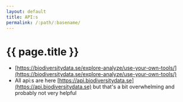 ```yaml
---
layout: default
title: API:s
permalink: /:path/:basename/
---
```

# {{ page.title }}

- [https://biodiversitydata.se/explore-analyze/use-your-own-tools/](https://biodiversitydata.se/explore-analyze/use-your-own-tools/)
- All api:s are here [https://api.biodiversitydata.se](https://api.biodiversitydata.se) but that's a bit overwhelming and probably not very helpful
